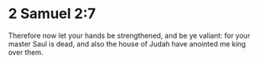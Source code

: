 # 2 Samuel 2:7

Therefore now let your hands be strengthened, and be ye valiant: for your master Saul is dead, and also the house of Judah have anointed me king over them.